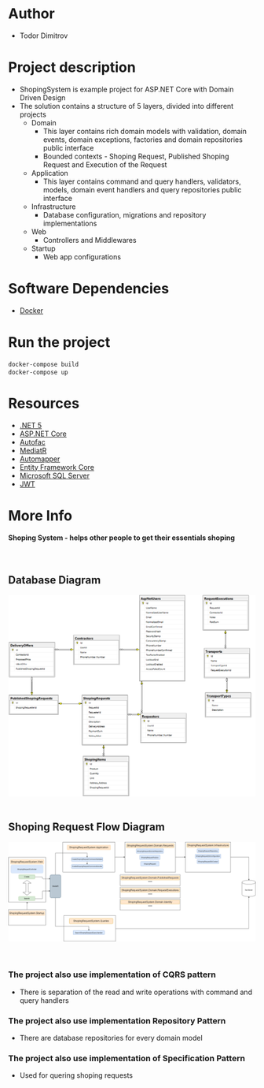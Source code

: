 # Author
 - Todor Dimitrov
 
# Project description
 - ShopingSystem is example project for ASP.NET Core with Domain Driven Design
 - The solution contains a structure of 5 layers, divided into different projects
	 - Domain
		- This layer contains rich domain models with validation,
		domain events, domain exceptions, factories and domain repositories public interface
		- Bounded contexts - Shoping Request, Published Shoping Request and Execution of the Request
	 - Application
		- This layer contains command and query handlers, validators, models, domain event handlers and query repositories public interface
	 - Infrastructure
		- Database configuration, migrations and repository implementations
	 - Web
		- Controllers and Middlewares 
	 - Startup
		- Web app configurations

# Software Dependencies
 - [Docker](https://www.docker.com/get-started/)

# Run the project
	docker-compose build
	docker-compose up

# Resources
- [.NET 5](https://github.com/dotnet)
- [ASP.NET Core](https://github.com/dotnet/aspnetcore)
- [Autofac](https://autofac.readthedocs.io/en/latest/)
- [MediatR](https://github.com/jbogard/MediatR)
- [Automapper](https://github.com/AutoMapper/AutoMapper)
- [Entity Framework Core](https://docs.microsoft.com/en-us/ef/core/)
- [Microsoft SQL Server](https://www.microsoft.com/en-us/sql-server/sql-server-downloads)
- [JWT](https://jwt.io/)
	
# More Info

#### Shoping System - helps other people to get their essentials shoping
&nbsp;

## Database Diagram
![Database Diagram](diagrams/dbdiagram.png)
&nbsp;
## Shoping Request Flow Diagram
![Shoping Request Flow Diagram](diagrams/DomainDrivenDesign.png)

&nbsp;
&nbsp;
### The project also use implementation of CQRS pattern
- There is separation of the read and write operations
with command and query handlers

### The project also use implementation Repository Pattern
- There are database repositories for every domain model

### The project also use implementation of Specification Pattern
- Used for quering shoping requests



	
	
	
	
	
	
	
	
	
	
	
	
